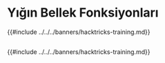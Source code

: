 # Yığın Bellek Fonksiyonları

{{#include ../../../banners/hacktricks-training.md}}

##

{{#include ../../../banners/hacktricks-training.md}}
